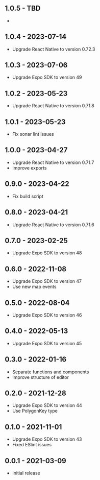 ## 1.0.5 - TBD

* 

## 1.0.4 - 2023-07-14

* Upgrade React Native to version 0.72.3

## 1.0.3 - 2023-07-06

* Upgrade Expo SDK to version 49

## 1.0.2 - 2023-05-23

* Upgrade React Native to version 0.71.8

## 1.0.1 - 2023-05-23

* Fix sonar lint issues

## 1.0.0 - 2023-04-27

* Upgrade React Native to version 0.71.7
* Improve exports

## 0.9.0 - 2023-04-22

* Fix build script

## 0.8.0 - 2023-04-21

* Upgrade React Native to version 0.71.6

## 0.7.0 - 2023-02-25

* Upgrade Expo SDK to version 48

## 0.6.0 - 2022-11-08

* Upgrade Expo SDK to version 47
* Use new map events

## 0.5.0 - 2022-08-04

* Upgrade Expo SDK to version 46

## 0.4.0 - 2022-05-13

* Upgrade Expo SDK to version 45

## 0.3.0 - 2022-01-16

* Separate functions and components
* Improve structure of editor

## 0.2.0 - 2021-12-28

* Upgrade Expo SDK to version 44
* Use PolygonKey type

## 0.1.0 - 2021-11-01

* Upgrade Expo SDK to version 43
* Fixed ESlint issues

## 0.0.1 - 2021-03-09

* Initial release

